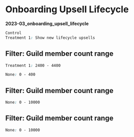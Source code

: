 # Onboarding Upsell Lifecycle

**2023-03_onboarding_upsell_lifecycle**

```css
Control
Treatment 1: Show new lifecycle upsells
```

## Filter: Guild member count range
```css
Treatment 1: 2400 - 4400
```
```css
None: 0 - 400
```
## Filter: Guild member count range
```css
None: 0 - 10000
```
## Filter: Guild member count range
```css
None: 0 - 10000
```

